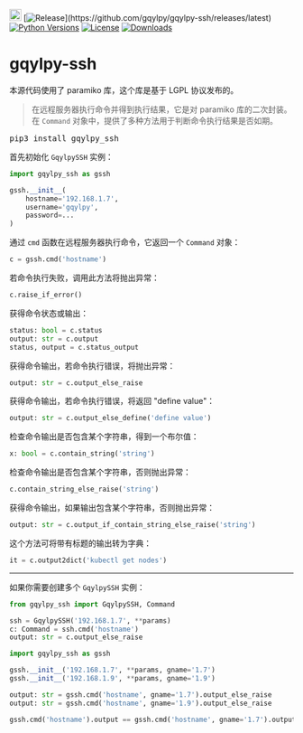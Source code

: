 [<img alt="LOGO" src="http://www.gqylpy.com/static/img/favicon.ico" height="21" width="21"/>](http://www.gqylpy.com)
[![Release](https://img.shields.io/github/release/gqylpy/gqylpy-ssh.svg?style=flat-square")](https://github.com/gqylpy/gqylpy-ssh/releases/latest)
[![Python Versions](https://img.shields.io/pypi/pyversions/gqylpy_ssh)](https://pypi.org/project/gqylpy_ssh)
[![License](https://img.shields.io/pypi/l/gqylpy_ssh)](https://github.com/gqylpy/gqylpy-ssh/blob/master/LICENSE)
[![Downloads](https://pepy.tech/badge/gqylpy_ssh/month)](https://pepy.tech/project/gqylpy_ssh)

# gqylpy-ssh

本源代码使用了 paramiko 库，这个库是基于 LGPL 协议发布的。

> 在远程服务器执行命令并得到执行结果，它是对 paramiko 库的二次封装。在 `Command` 对象中，提供了多种方法用于判断命令执行结果是否如期。

<kbd>pip3 install gqylpy_ssh</kbd>

首先初始化 `GqylpySSH` 实例：
```python
import gqylpy_ssh as gssh

gssh.__init__(
    hostname='192.168.1.7',
    username='gqylpy',
    password=...
)
```

通过 `cmd` 函数在远程服务器执行命令，它返回一个 `Command` 对象：
```python
c = gssh.cmd('hostname')
```

若命令执行失败，调用此方法将抛出异常：
```python
c.raise_if_error()
```

获得命令状态或输出：
```python
status: bool = c.status
output: str = c.output
status, output = c.status_output
```

获得命令输出，若命令执行错误，将抛出异常：
```python
output: str = c.output_else_raise
```

获得命令输出，若命令执行错误，将返回 "define value"：
```python
output: str = c.output_else_define('define value')
```

检查命令输出是否包含某个字符串，得到一个布尔值：
```python
x: bool = c.contain_string('string')
```

检查命令输出是否包含某个字符串，否则抛出异常：
```python
c.contain_string_else_raise('string')
```

获得命令输出，如果输出包含某个字符串，否则抛出异常：
```python
output: str = c.output_if_contain_string_else_raise('string')
```

这个方法可将带有标题的输出转为字典：
```python
it = c.output2dict('kubectl get nodes')
```
___

如果你需要创建多个 `GqylpySSH` 实例：
```python
from gqylpy_ssh import GqylpySSH, Command

ssh = GqylpySSH('192.168.1.7', **params)
c: Command = ssh.cmd('hostname')
output: str = c.output_else_raise
```

```python
import gqylpy_ssh as gssh

gssh.__init__('192.168.1.7', **params, gname='1.7')
gssh.__init__('192.168.1.9', **params, gname='1.9')

output: str = gssh.cmd('hostname', gname='1.7').output_else_raise
output: str = gssh.cmd('hostname', gname='1.9').output_else_raise

gssh.cmd('hostname').output == gssh.cmd('hostname', gname='1.7').output
```
